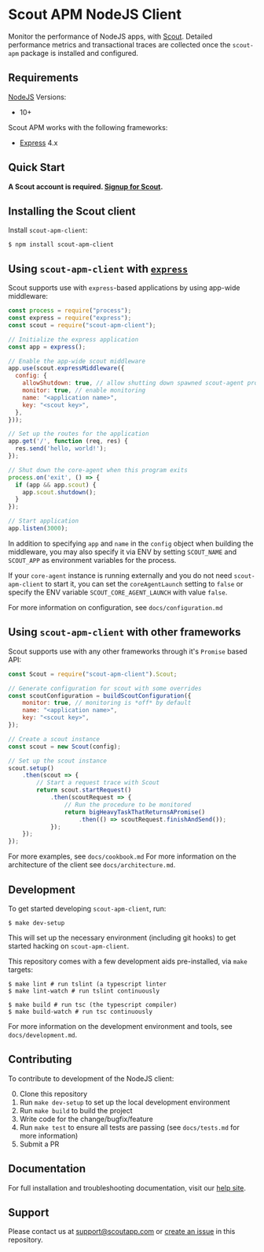 # Scout APM NodeJS Client #

Monitor the performance of NodeJS apps, with [Scout](https://www.scoutapp.com). Detailed performance metrics and transactional traces are collected once the `scout-apm` package is installed and configured.

## Requirements

[NodeJS](https://nodejs.org) Versions:
- 10+

Scout APM works with the following frameworks:
- [Express](https://expressjs.com) 4.x

## Quick Start

__A Scout account is required. [Signup for Scout](https://apm.scoutapp.com/users/sign_up).__

## Installing the Scout client

Install `scout-apm-client`:

```shell
$ npm install scout-apm-client
```

## Using `scout-apm-client` with [`express`](https://expressjs.com/)

Scout supports use with `express`-based applications by using app-wide middleware:

```javascript
const process = require("process");
const express = require("express");
const scout = require("scout-apm-client");

// Initialize the express application
const app = express();

// Enable the app-wide scout middleware
app.use(scout.expressMiddleware({
  config: {
    allowShutdown: true, // allow shutting down spawned scout-agent processes from this program
    monitor: true, // enable monitoring
    name: "<application name>",
    key: "<scout key>",
  },
}));

// Set up the routes for the application
app.get('/', function (req, res) {
  res.send('hello, world!');
});

// Shut down the core-agent when this program exits
process.on('exit', () => {
  if (app && app.scout) {
    app.scout.shutdown();
  }
});

// Start application
app.listen(3000);
```

In addition to specifying `app` and `name` in the `config` object when building the middleware, you may also specify it via ENV by setting `SCOUT_NAME` and `SCOUT_APP` as environment variables for the process.

If your `core-agent` instance is running externally and you do not need `scout-apm-client` to start it, you can set the `coreAgentLaunch` setting to `false` or specify the ENV variable `SCOUT_CORE_AGENT_LAUNCH` with value `false`.

For more information on configuration, see `docs/configuration.md`

## Using `scout-apm-client` with other frameworks ##

Scout supports use with any other frameworks through it's `Promise` based API:

```javascript
const Scout = require("scout-apm-client").Scout;

// Generate configuration for scout with some overrides
const scoutConfiguration = buildScoutConfiguration({
    monitor: true, // monitoring is *off* by default
    name: "<application name>",
    key: "<scout key>",
});

// Create a scout instance
const scout = new Scout(config);

// Set up the scout instance
scout.setup()
    .then(scout => {
        // Start a request trace with Scout
        return scout.startRequest()
            .then(scoutRequest => {
                // Run the procedure to be monitored
                return bigHeavyTaskThatReturnsAPromise()
                    .then(() => scoutRequest.finishAndSend());
            });
    });
});
```

For more examples, see `docs/cookbook.md`
For more information on the architecture of the client see `docs/architecture.md`.

## Development

To get started developing `scout-apm-client`, run:

```shell
$ make dev-setup
```

This will set up the necessary environment (including git hooks) to get started hacking on `scout-apm-client`.

This repository comes with a few development aids pre-installed, via `make` targets:

```
$ make lint # run tslint (a typescript linter
$ make lint-watch # run tslint continuously

$ make build # run tsc (the typescript compiler)
$ make build-watch # run tsc continuously
```

For more information on the development environment and tools, see `docs/development.md`.

## Contributing

To contribute to development of the NodeJS client:

0. Clone this repository
1. Run `make dev-setup` to set up the local development environment
2. Run `make build` to build the project
3. Write code for the change/bugfix/feature
4. Run `make test` to ensure all tests are passing (see `docs/tests.md` for more information)
5. Submit a PR

## Documentation

For full installation and troubleshooting documentation, visit our [help site](http://help.apm.scoutapp.com/#nodejs-client).

## Support

Please contact us at [support@scoutapp.com](mailto://support@scoutapp.com) or [create an issue](https://github.com/scoutapp/scout_apm_node/issues/new) in this repository.
